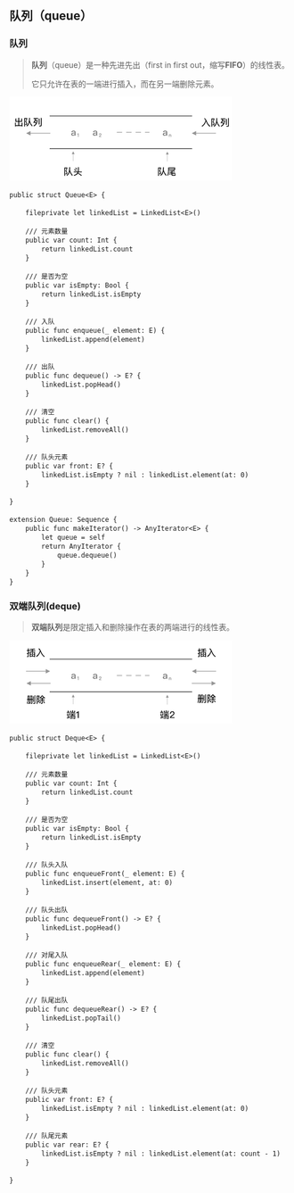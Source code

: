 ## 队列（queue）

### 队列

> **队列**（queue）是一种先进先出（first in first out，缩写**FIFO**）的线性表。
>
> 它只允许在表的一端进行插入，而在另一端删除元素。

![queue](https://raw.githubusercontent.com/AaronYin0514/zz-swift-algorithm/main/Queue/queue.png)

```
public struct Queue<E> {
    
    fileprivate let linkedList = LinkedList<E>()

    /// 元素数量
    public var count: Int {
        return linkedList.count
    }
    
    /// 是否为空
    public var isEmpty: Bool {
        return linkedList.isEmpty
    }
    
    /// 入队
    public func enqueue(_ element: E) {
        linkedList.append(element)
    }

    /// 出队
    public func dequeue() -> E? {
        linkedList.popHead()
    }
    
    /// 清空
    public func clear() {
        linkedList.removeAll()
    }

    /// 队头元素
    public var front: E? {
        linkedList.isEmpty ? nil : linkedList.element(at: 0)
    }
    
}

extension Queue: Sequence {
    public func makeIterator() -> AnyIterator<E> {
        let queue = self
        return AnyIterator {
            queue.dequeue()
        }
    }
}
```

### 双端队列(deque)

> **双端队列**是限定插入和删除操作在表的两端进行的线性表。

![deque](https://raw.githubusercontent.com/AaronYin0514/zz-swift-algorithm/main/Queue/deque.png)

```
public struct Deque<E> {
    
    fileprivate let linkedList = LinkedList<E>()

    /// 元素数量
    public var count: Int {
        return linkedList.count
    }
    
    /// 是否为空
    public var isEmpty: Bool {
        return linkedList.isEmpty
    }
    
    /// 队头入队
    public func enqueueFront(_ element: E) {
        linkedList.insert(element, at: 0)
    }

    /// 队头出队
    public func dequeueFront() -> E? {
        linkedList.popHead()
    }
    
    /// 对尾入队
    public func enqueueRear(_ element: E) {
        linkedList.append(element)
    }
    
    /// 队尾出队
    public func dequeueRear() -> E? {
        linkedList.popTail()
    }
    
    /// 清空
    public func clear() {
        linkedList.removeAll()
    }

    /// 队头元素
    public var front: E? {
        linkedList.isEmpty ? nil : linkedList.element(at: 0)
    }
    
    /// 队尾元素
    public var rear: E? {
        linkedList.isEmpty ? nil : linkedList.element(at: count - 1)
    }
    
}
```